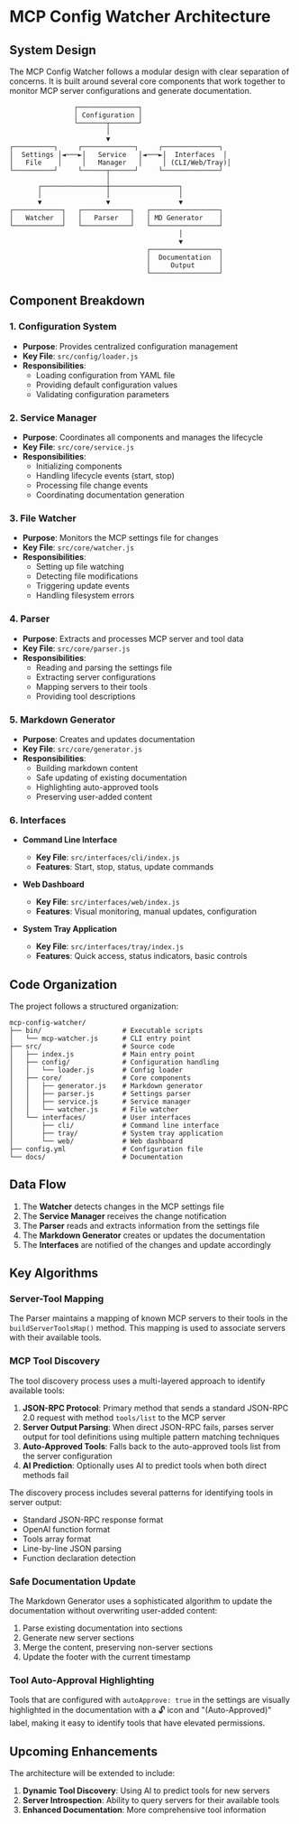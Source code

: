 # MCP Config Watcher Architecture

## System Design

The MCP Config Watcher follows a modular design with clear separation of concerns. It is built around several core components that work together to monitor MCP server configurations and generate documentation.

```
                ┌───────────────┐
                │ Configuration │
                └───────┬───────┘
                        │
                        ▼
┌──────────┐     ┌─────────────┐     ┌──────────────┐
│  Settings │◄───►│   Service   │◄───►│  Interfaces  │
│   File    │     │   Manager   │     │ (CLI/Web/Tray)│
└──────────┘     └──────┬──────┘     └──────────────┘
                        │
       ┌────────────────┼─────────────────┐
       │                │                 │
       ▼                ▼                 ▼
┌────────────┐   ┌────────────┐   ┌─────────────────┐
│   Watcher  │   │   Parser   │   │ MD Generator    │
└────────────┘   └────────────┘   └─────────────────┘
                                          │
                                          ▼
                                  ┌─────────────────┐
                                  │  Documentation  │
                                  │     Output      │
                                  └─────────────────┘
```

## Component Breakdown

### 1. Configuration System

- **Purpose**: Provides centralized configuration management
- **Key File**: `src/config/loader.js`
- **Responsibilities**:
  - Loading configuration from YAML file
  - Providing default configuration values
  - Validating configuration parameters

### 2. Service Manager

- **Purpose**: Coordinates all components and manages the lifecycle
- **Key File**: `src/core/service.js`
- **Responsibilities**:
  - Initializing components
  - Handling lifecycle events (start, stop)
  - Processing file change events
  - Coordinating documentation generation

### 3. File Watcher

- **Purpose**: Monitors the MCP settings file for changes
- **Key File**: `src/core/watcher.js`
- **Responsibilities**:
  - Setting up file watching
  - Detecting file modifications
  - Triggering update events
  - Handling filesystem errors

### 4. Parser

- **Purpose**: Extracts and processes MCP server and tool data
- **Key File**: `src/core/parser.js`
- **Responsibilities**:
  - Reading and parsing the settings file
  - Extracting server configurations
  - Mapping servers to their tools
  - Providing tool descriptions

### 5. Markdown Generator

- **Purpose**: Creates and updates documentation
- **Key File**: `src/core/generator.js`
- **Responsibilities**:
  - Building markdown content
  - Safe updating of existing documentation
  - Highlighting auto-approved tools
  - Preserving user-added content

### 6. Interfaces

- **Command Line Interface**
  - **Key File**: `src/interfaces/cli/index.js`
  - **Features**: Start, stop, status, update commands

- **Web Dashboard**
  - **Key File**: `src/interfaces/web/index.js`
  - **Features**: Visual monitoring, manual updates, configuration

- **System Tray Application**
  - **Key File**: `src/interfaces/tray/index.js`
  - **Features**: Quick access, status indicators, basic controls

## Code Organization

The project follows a structured organization:

```
mcp-config-watcher/
├── bin/                    # Executable scripts
│   └── mcp-watcher.js      # CLI entry point
├── src/                    # Source code
│   ├── index.js            # Main entry point
│   ├── config/             # Configuration handling
│   │   └── loader.js       # Config loader
│   ├── core/               # Core components
│   │   ├── generator.js    # Markdown generator
│   │   ├── parser.js       # Settings parser
│   │   ├── service.js      # Service manager
│   │   └── watcher.js      # File watcher
│   └── interfaces/         # User interfaces
│       ├── cli/            # Command line interface
│       ├── tray/           # System tray application
│       └── web/            # Web dashboard
├── config.yml              # Configuration file
└── docs/                   # Documentation
```

## Data Flow

1. The **Watcher** detects changes in the MCP settings file
2. The **Service Manager** receives the change notification
3. The **Parser** reads and extracts information from the settings file
4. The **Markdown Generator** creates or updates the documentation
5. The **Interfaces** are notified of the changes and update accordingly

## Key Algorithms

### Server-Tool Mapping

The Parser maintains a mapping of known MCP servers to their tools in the `buildServerToolsMap()` method. This mapping is used to associate servers with their available tools.

### MCP Tool Discovery

The tool discovery process uses a multi-layered approach to identify available tools:

1. **JSON-RPC Protocol**: Primary method that sends a standard JSON-RPC 2.0 request with method `tools/list` to the MCP server
2. **Server Output Parsing**: When direct JSON-RPC fails, parses server output for tool definitions using multiple pattern matching techniques
3. **Auto-Approved Tools**: Falls back to the auto-approved tools list from the server configuration
4. **AI Prediction**: Optionally uses AI to predict tools when both direct methods fail

The discovery process includes several patterns for identifying tools in server output:
- Standard JSON-RPC response format
- OpenAI function format
- Tools array format
- Line-by-line JSON parsing
- Function declaration detection

### Safe Documentation Update

The Markdown Generator uses a sophisticated algorithm to update the documentation without overwriting user-added content:

1. Parse existing documentation into sections
2. Generate new server sections
3. Merge the content, preserving non-server sections
4. Update the footer with the current timestamp

### Tool Auto-Approval Highlighting

Tools that are configured with `autoApprove: true` in the settings are visually highlighted in the documentation with a 🔓 icon and "(Auto-Approved)" label, making it easy to identify tools that have elevated permissions.

## Upcoming Enhancements

The architecture will be extended to include:

1. **Dynamic Tool Discovery**: Using AI to predict tools for new servers
2. **Server Introspection**: Ability to query servers for their available tools
3. **Enhanced Documentation**: More comprehensive tool information
